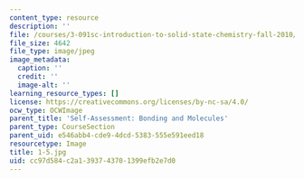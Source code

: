 ```yaml
---
content_type: resource
description: ''
file: /courses/3-091sc-introduction-to-solid-state-chemistry-fall-2010/cc97d584c2a1393743701399efb2e7d0_1-5.jpg
file_size: 4642
file_type: image/jpeg
image_metadata:
  caption: ''
  credit: ''
  image-alt: ''
learning_resource_types: []
license: https://creativecommons.org/licenses/by-nc-sa/4.0/
ocw_type: OCWImage
parent_title: 'Self-Assessment: Bonding and Molecules'
parent_type: CourseSection
parent_uid: e546abb4-cde9-4dcd-5383-555e591eed18
resourcetype: Image
title: 1-5.jpg
uid: cc97d584-c2a1-3937-4370-1399efb2e7d0
---
```

